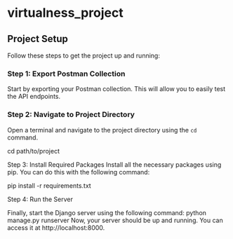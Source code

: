 # virtualness_project

## Project Setup

Follow these steps to get the project up and running:

### Step 1: Export Postman Collection

Start by exporting your Postman collection. This will allow you to easily test the API endpoints.

### Step 2: Navigate to Project Directory

Open a terminal and navigate to the project directory using the `cd` command.

cd path/to/project

Step 3: Install Required Packages
Install all the necessary packages using pip. You can do this with the following command:

pip install -r requirements.txt

Step 4: Run the Server

Finally, start the Django server using the following command:
python manage.py runserver
Now, your server should be up and running. You can access it at http://localhost:8000.

